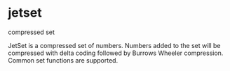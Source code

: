 # jetset
compressed set

JetSet is a compressed set of numbers.
Numbers added to the set will be compressed with delta coding followed by Burrows Wheeler compression.
Common set functions are supported.
